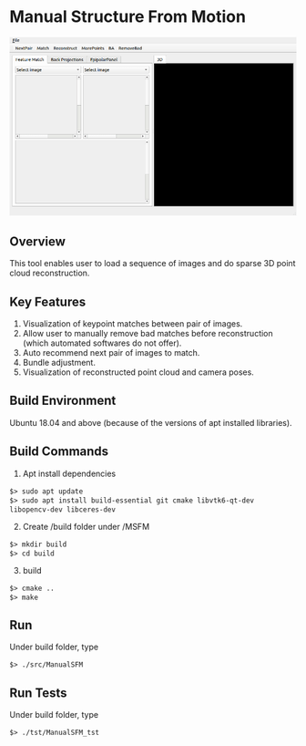 # Manual Structure From Motion
![Demo Gif](demo.gif)

## Overview
This tool enables user to load a sequence of images and do sparse 3D point cloud reconstruction.

## Key Features
1. Visualization of keypoint matches between pair of images.
2. Allow user to manually remove bad matches before reconstruction (which automated softwares do not offer).
3. Auto recommend next pair of images to match.
4. Bundle adjustment.
5. Visualization of reconstructed point cloud and camera poses.

## Build Environment
Ubuntu 18.04 and above (because of the versions of apt installed libraries).

## Build Commands
1. Apt install dependencies
```
$> sudo apt update
$> sudo apt install build-essential git cmake libvtk6-qt-dev libopencv-dev libceres-dev
```
2. Create /build folder under /MSFM
```
$> mkdir build
$> cd build
```
3. build
```
$> cmake ..
$> make
```

## Run
Under build folder, type
```
$> ./src/ManualSFM
```

## Run Tests
Under build folder, type
```
$> ./tst/ManualSFM_tst
```
